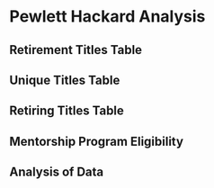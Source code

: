 # Pewlett Hackard Analysis

## Retirement Titles Table 

## Unique Titles Table

## Retiring Titles Table 

## Mentorship Program Eligibility 

## Analysis of Data

